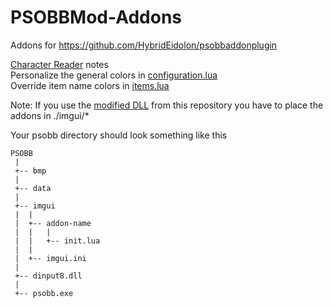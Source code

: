 # PSOBBMod-Addons
Addons for https://github.com/HybridEidolon/psobbaddonplugin

[Character Reader](https://github.com/Solybum/PSOBBMod-Addons/tree/master/Character%20Reader) notes  
Personalize the general colors in [configuration.lua](https://github.com/Solybum/PSOBBMod-Addons/blob/master/Character%20Reader/configuration.lua)  
Override item name colors in [items.lua](https://github.com/Solybum/PSOBBMod-Addons/blob/master/Character%20Reader/items.lua)  
  
Note:
If you use the [modified DLL](https://github.com/Solybum/PSOBBMod-Addons/blob/master/PSOBBMod/dinput8.dll) from this repository you have to place the addons in ./imgui/*  
  
Your psobb directory should look something like this  
```
PSOBB
 |
 +-- bmp
 |
 +-- data
 |
 +-- imgui
 |  |
 |  +-- addon-name
 |  |   |
 |  |   +-- init.lua
 |  |
 |  +-- imgui.ini
 |
 +-- dinput8.dll
 |
 +-- psobb.exe
 ```

